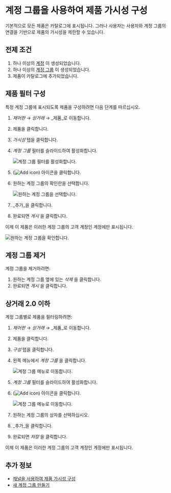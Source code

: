 # 계정 그룹을 사용하여 제품 가시성 구성

기본적으로 모든 제품은 카탈로그에 표시됩니다. 그러나 사용자는 사용자와 계정 그룹의 연결을 기반으로 제품의 가시성을 제한할 수 있습니다.

## 전제 조건

1. 하나 이상의 [계정](../../../users-and-accounts/account-management.md) 이 생성되었습니다.
1. 하나 이상의 [계정 그룹](../../../users-and-accounts/account-management/creating-a-new-account-group.md) 이 생성되었습니다.
1. 제품이 카탈로그에 추가되었습니다.

## 제품 필터 구성

특정 계정 그룹에 표시되도록 제품을 구성하려면 다음 단계를 따르십시오.

1. _제어판_ → _상거래_ → _제품_로 이동합니다.
1. 제품을 클릭합니다.
1. _가시성_ 탭을 클릭합니다.
1. _계정 그룹_ 필터를 슬라이드하여 활성화합니다.

    ![계정 그룹 필터를 활성화합니다.](./configuring-product-visibility-using-account-groups/images/01.png)

1. (![Add icon](../../../images/icon-add.png)) 아이콘을 클릭합니다.
1. 원하는 계정 그룹의 확인란을 선택합니다.

    ![원하는 계정 그룹을 선택합니다.](./configuring-product-visibility-using-account-groups/images/02.png)

1. _추가_을 클릭합니다.
1. 완료되면 _게시_ 을 클릭합니다.

이제 이 제품은 이러한 계정 그룹의 고객 계정인 계정에만 표시됩니다.

![원하는 계정 그룹을 확인합니다.](./configuring-product-visibility-using-account-groups/images/03.png)

## 계정 그룹 제거

계정 그룹을 제거하려면:

1. 원하는 계정 그룹 옆에 있는 _삭제_ 을 클릭합니다.
1. 완료되면 _게시_ 을 클릭합니다.

## 상거래 2.0 이하

계정 그룹별로 제품을 필터링하려면:

1. _제어판_ → _상거래_ → _제품_로 이동합니다.
1. 제품을 클릭합니다.
1. _구성_ 탭을 클릭합니다.
1. 왼쪽 메뉴에서 _계정 그룹_ 을 클릭합니다.

    ![계정 그룹 메뉴로 이동합니다.](./configuring-product-visibility-using-account-groups/images/04.png)

1. _계정 그룹_ 필터를 슬라이드하여 활성화합니다.
1. (![Add icon](../../../images/icon-add.png)) 아이콘을 클릭합니다.

    ![계정 그룹 메뉴로 이동합니다.](./configuring-product-visibility-using-account-groups/images/05.png)

1. 원하는 계정 그룹의 상자를 선택하십시오.
1. _추가_을 클릭합니다.
1. 완료되면 _저장_ 을 클릭합니다.

이제 이 제품은 이러한 계정 그룹의 고객 계정인 계정에만 표시됩니다.

## 추가 정보

* [채널을 사용하여 제품 가시성 구성](../../../store-management/channels/configuring-product-visibility-using-channels.md)
* [새 계정 그룹 만들기](../../../users-and-accounts/account-management/creating-a-new-account-group.md)
